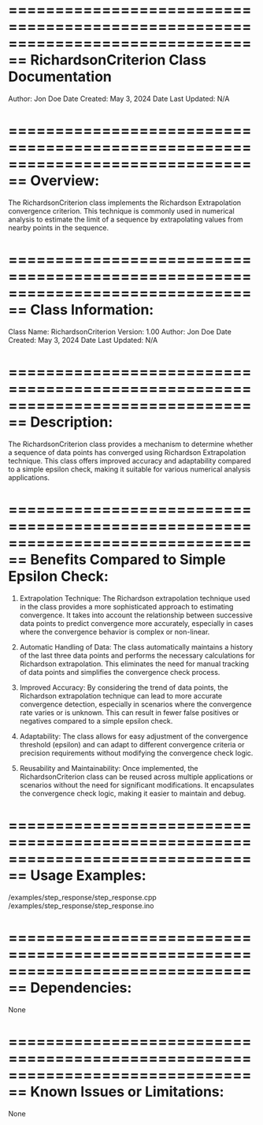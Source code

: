 ================================================================================
RichardsonCriterion Class Documentation
================================================================================

Author: Jon Doe
Date Created: May 3, 2024
Date Last Updated: N/A

================================================================================
Overview:
================================================================================

The RichardsonCriterion class implements the Richardson Extrapolation convergence
criterion. This technique is commonly used in numerical analysis to estimate the
limit of a sequence by extrapolating values from nearby points in the sequence.

================================================================================
Class Information:
================================================================================

Class Name: RichardsonCriterion
Version: 1.00
Author: Jon Doe
Date Created: May 3, 2024
Date Last Updated: N/A

================================================================================
Description:
================================================================================

The RichardsonCriterion class provides a mechanism to determine whether a sequence
of data points has converged using Richardson Extrapolation technique. This class
offers improved accuracy and adaptability compared to a simple epsilon check, 
making it suitable for various numerical analysis applications.

================================================================================
Benefits Compared to Simple Epsilon Check:
================================================================================

1. Extrapolation Technique: The Richardson extrapolation technique used in the class provides a more sophisticated approach to estimating convergence. It takes into account the relationship between successive data points to predict convergence more accurately, especially in cases where the convergence behavior is complex or non-linear.

2. Automatic Handling of Data: The class automatically maintains a history of the last three data points and performs the necessary calculations for Richardson extrapolation. This eliminates the need for manual tracking of data points and simplifies the convergence check process.

3. Improved Accuracy: By considering the trend of data points, the Richardson extrapolation technique can lead to more accurate convergence detection, especially in scenarios where the convergence rate varies or is unknown. This can result in fewer false positives or negatives compared to a simple epsilon check.

4. Adaptability: The class allows for easy adjustment of the convergence threshold (epsilon) and can adapt to different convergence criteria or precision requirements without modifying the convergence check logic.

5. Reusability and Maintainability: Once implemented, the RichardsonCriterion class can be reused across multiple applications or scenarios without the need for significant modifications. It encapsulates the convergence check logic, making it easier to maintain and debug.

================================================================================
Usage Examples:
================================================================================

/examples/step_response/step_response.cpp
/examples/step_response/step_response.ino

================================================================================
Dependencies:
================================================================================

None

================================================================================
Known Issues or Limitations:
================================================================================

None



